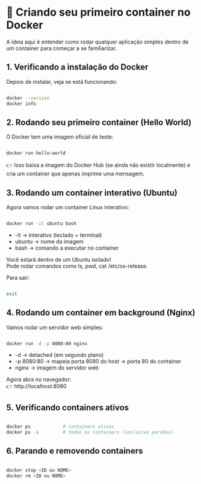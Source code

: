 # 🎯 Criando seu primeiro container no Docker

A ideia aqui é entender como rodar qualquer aplicação simples dentro de um container para começar a se familiarizar.

## 1. Verificando a instalação do Docker

Depois de instalar, veja se está funcionando:

```bash

docker --version
docker info

```

## 2. Rodando seu primeiro container (Hello World)

O Docker tem uma imagem oficial de teste:

```bash

docker run hello-world

```

👉 Isso baixa a imagem do Docker Hub (se ainda não existir localmente) e cria um container que apenas imprime uma mensagem.

## 3. Rodando um container interativo (Ubuntu)

Agora vamos rodar um container Linux interativo:

```bash

docker run -it ubuntu bash

```

- -it → interativo (teclado + terminal)
- ubuntu → nome da imagem
- bash → comando a executar no container

Você estará dentro de um Ubuntu isolado!\
Pode rodar comandos como ls, pwd, cat /etc/os-release.

Para sair:

```bash

exit

```

## 4. Rodando um container em background (Nginx)

Vamos rodar um servidor web simples:

```bash

docker run -d -p 8080:80 nginx

```

- -d → detached (em segundo plano)
- -p 8080:80 → mapeia porta 8080 do host → porta 80 do container
- nginx → imagem do servidor web

Agora abra no navegador:\
👉 http://localhost:8080

## 5. Verificando containers ativos

```bash

docker ps            # containers ativos
docker ps -a         # todos os containers (inclusive parados)

```

## 6. Parando e removendo containers

```bash

docker stop <ID ou NOME>
docker rm <ID ou NOME>

```



